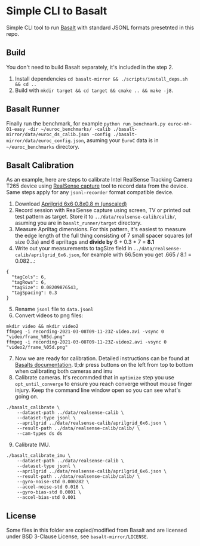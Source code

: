 # Simple CLI to Basalt

Simple CLI tool to run [Basalt](https://vision.in.tum.de/research/vslam/basalt) with standard JSONL formats presetnted in this repo.

## Build

You don't need to build Basalt separately, it's included in the step 2.

1. Install dependencies `cd basalt-mirror && ./scripts/install_deps.sh && cd ..`
2. Build with `mkdir target && cd target && cmake .. && make -j8`.

## Basalt Runner

Finally run the benchmark, for example `python run_benchmark.py euroc-mh-01-easy -dir ~/euroc_benchmarks/ -calib ./basalt-mirror/data/euroc_ds_calib.json -config ./basalt-mirror/data/euroc_config.json`, asuming your `EuroC` data is in `~/euroc_benchmarks` directory.

## Basalt Calibration

As an example, here are steps to calibrate Intel RealSense Tracking Camera T265 device using [RealSense capture](https://github.com/AaltoVision/realsense-capture) tool to record data from the device. Same steps apply for any `jsonl-recorder` format compatible device.

1. Download [Aprilgrid 6x6 0.8x0.8 m (unscaled)](https://github.com/ethz-asl/kalibr/wiki/downloads)
2. Record session with RealSense capture using screen, TV or printed out test pattern as target. Store it to `../data/realsense-calib/calib/`, asuming you are in `basalt_runner/target` directory.
3. Measure Apriltag dimensions. For this pattern, it's easiest to measure the edge length of the full thing consisting of 7 small spacer squares (of size 0.3a) and 6 apriltags and **divide by** 6 + 0.3 * 7 = **8.1**
4. Write out your measurements to tagSize field  in `../data/realsense-calib/aprilgrid_6x6.json`, for example with 66.5cm you get .665 / 8.1 = 0.082...:
```
{
  "tagCols": 6,
  "tagRows": 6,
  "tagSize": 0.08209876543,
  "tagSpacing": 0.3
}
```
5. Rename `jsonl` file to `data.jsonl`
6. Convert videos to png files:
```
mkdir video && mkdir video2
ffmpeg -i recording-2021-03-08T09-11-23Z-video.avi -vsync 0 "video/frame_%05d.png"
ffmpeg -i recording-2021-03-08T09-11-23Z-video2.avi -vsync 0 "video2/frame_%05d.png"
```
7. Now we are ready for calibration. Detailed instructions can be found at [Basalts documentation](https://gitlab.com/VladyslavUsenko/basalt/-/blob/master/doc/Calibration.md). tl;dr press buttons on the left from top to bottom when calibrating both cameras and imu
8. Calibrate cameras. It's recommded that in `optimize` step you use `opt_until_converge` to ensure you reach converge without mouse finger injury. Keep the command line window open so you can see what's going on.
```
./basalt_calibrate \
	--dataset-path ../data/realsense-calib \
	--dataset-type jsonl \
	--aprilgrid ../data/realsense-calib/aprilgrid_6x6.json \
	--result-path ../data/realsense-calib/calib/ \
	--cam-types ds ds
```
9. Calibrate IMU.
```
./basalt_calibrate_imu \
	--dataset-path ../data/realsense-calib \
	--dataset-type jsonl \
	--aprilgrid ../data/realsense-calib/aprilgrid_6x6.json \
	--result-path ../data/realsense-calib/calib/ \
	--gyro-noise-std 0.000282 \
	--accel-noise-std 0.016 \
	--gyro-bias-std 0.0001 \
	--accel-bias-std 0.001
```

## License

Some files in this folder are copied/modified from Basalt and are licensed under BSD 3-Clause License, see `basalt-mirror/LICENSE`.
